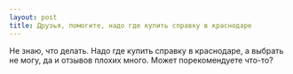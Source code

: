 ```yaml
---
layout: post 
title: Друзья, помогите, надо где купить справку в краснодаре 
--- 
```

Не знаю, что делать. Надо где купить справку в краснодаре, а выбрать не могу, да и отзывов плохих много. Может порекомендуете что-то?